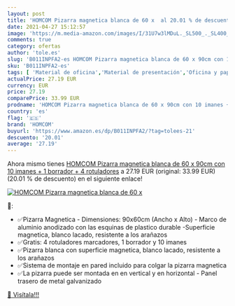 ```yaml
---
layout: post
title: 'HOMCOM Pizarra magnetica blanca de 60 x  al 20.01 % de descuento'
date: 2021-04-27 15:12:57
image: 'https://m.media-amazon.com/images/I/31U7w3lMDuL._SL500_._SL400_.jpg'
comments: true
category: ofertas
author: 'tole.es'
slug: 'B011INPFA2-es HOMCOM Pizarra magnetica blanca de 60 x 90cm con 10 imanes...'
sku: 'B011INPFA2-es'
tags: [ 'Material de oficina','Material de presentación','Oficina y papelería','Pizarras blancas','homcom','rotuladores', ]
actualPrice: 27.19 EUR
currency: EUR
price: 27.19
comparePrice: 33.99 EUR
prodname: 'HOMCOM Pizarra magnetica blanca de 60 x 90cm con 10 imanes + 1 borrador + 4 rotuladores'
country: 'es'
flag: '🇪🇸'
brand: 'HOMCOM'
buyurl: 'https://www.amazon.es/dp/B011INPFA2/?tag=tolees-21'
descuento: '20.01'
average: '27.19'
---
```


Ahora mismo tienes [HOMCOM Pizarra magnetica blanca de 60 x 90cm con 10 imanes + 1 borrador + 4 rotuladores](https://www.amazon.es/dp/B011INPFA2/?tag=tolees-21) a 27.19 EUR (original: 33.99 EUR) (20.01 %  de descuento) en el siguiente enlace!

[![HOMCOM Pizarra magnetica blanca de 60 x ](https://m.media-amazon.com/images/I/31U7w3lMDuL._SL500_._SL400_.jpg)](https://www.amazon.es/dp/B011INPFA2/?tag=tolees-21)

🔎:

- ✅Pizarra Magnetica - Dimensiones: 90x60cm (Ancho x Alto) - Marco de aluminio anodizado con las esquinas de plastico durable -Superficie magnetica, blanco lacado, resistente a los arañazos
- ✅Gratis: 4 rotuladores marcadores, 1 borrador y 10 imanes
- ✅Pizarra blanca con superficie magnetica, blanco lacado, resistente a los arañazos
- ✅Sistema de montaje en pared incluido para colgar la pizarra magnetica
- ✅La pizarra puede ser montada en en vertical y en horizontal - Panel trasero de metal galvanizado

[🛒 Visítala!!!](https://www.amazon.es/dp/B011INPFA2/?tag=tolees-21)
